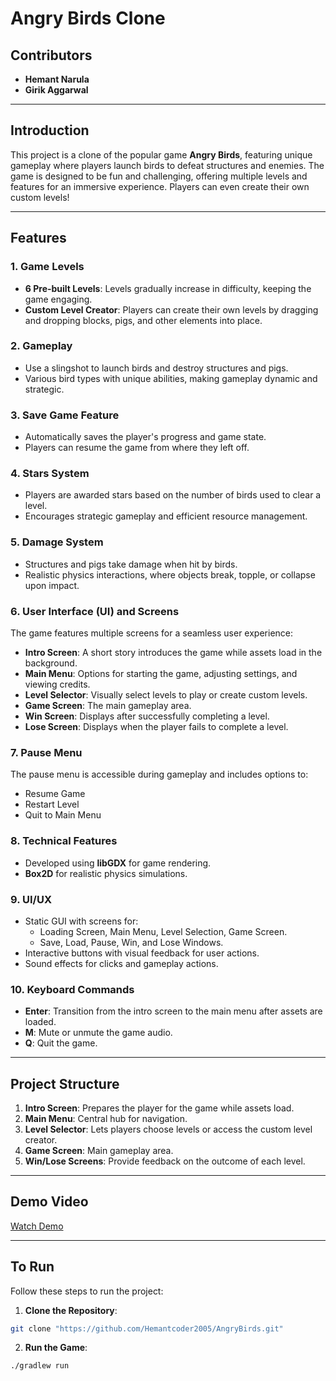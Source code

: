 # Angry Birds Clone  

## Contributors  
- **Hemant Narula**  
- **Girik Aggarwal**  

---

## Introduction  
This project is a clone of the popular game **Angry Birds**, featuring unique gameplay where players launch birds to defeat structures and enemies. The game is designed to be fun and challenging, offering multiple levels and features for an immersive experience. Players can even create their own custom levels!

---

## Features  

### 1. **Game Levels**  
- **6 Pre-built Levels**: Levels gradually increase in difficulty, keeping the game engaging.  
- **Custom Level Creator**: Players can create their own levels by dragging and dropping blocks, pigs, and other elements into place.  

### 2. **Gameplay**  
- Use a slingshot to launch birds and destroy structures and pigs.  
- Various bird types with unique abilities, making gameplay dynamic and strategic.

### 3. **Save Game Feature**  
- Automatically saves the player's progress and game state.  
- Players can resume the game from where they left off.

### 4. **Stars System**  
- Players are awarded stars based on the number of birds used to clear a level.  
- Encourages strategic gameplay and efficient resource management.

### 5. **Damage System**  
- Structures and pigs take damage when hit by birds.  
- Realistic physics interactions, where objects break, topple, or collapse upon impact.

### 6. **User Interface (UI) and Screens**  
The game features multiple screens for a seamless user experience:  
- **Intro Screen**: A short story introduces the game while assets load in the background.  
- **Main Menu**: Options for starting the game, adjusting settings, and viewing credits.  
- **Level Selector**: Visually select levels to play or create custom levels.  
- **Game Screen**: The main gameplay area.  
- **Win Screen**: Displays after successfully completing a level.  
- **Lose Screen**: Displays when the player fails to complete a level.  

### 7. **Pause Menu**  
The pause menu is accessible during gameplay and includes options to:  
- Resume Game  
- Restart Level  
- Quit to Main Menu  

### 8. **Technical Features**  
- Developed using **libGDX** for game rendering.  
- **Box2D** for realistic physics simulations.

### 9. **UI/UX**  
- Static GUI with screens for:  
  - Loading Screen, Main Menu, Level Selection, Game Screen.  
  - Save, Load, Pause, Win, and Lose Windows.  
- Interactive buttons with visual feedback for user actions.  
- Sound effects for clicks and gameplay actions.

### 10. **Keyboard Commands**  
- **Enter**: Transition from the intro screen to the main menu after assets are loaded.  
- **M**: Mute or unmute the game audio.  
- **Q**: Quit the game.

---

## Project Structure  
1. **Intro Screen**: Prepares the player for the game while assets load.  
2. **Main Menu**: Central hub for navigation.  
3. **Level Selector**: Lets players choose levels or access the custom level creator.  
4. **Game Screen**: Main gameplay area.  
5. **Win/Lose Screens**: Provide feedback on the outcome of each level.

---

## Demo Video  

[Watch Demo](https://drive.google.com/file/d/1r9K2uhwPad_tmGyO_PaNckeegQKWmjoW/preview)

---

## To Run  
Follow these steps to run the project:

1. **Clone the Repository**:
```bash
git clone "https://github.com/Hemantcoder2005/AngryBirds.git"
```
2. **Run the Game**:
```bash
./gradlew run
```
